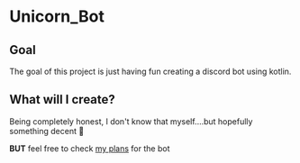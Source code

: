 # Unicorn_Bot
## Goal
The goal of this project is just having fun creating a discord bot using kotlin.

## What will I create?
Being completely honest, I don't know that myself....but hopefully something decent :rofl:

**BUT** feel free to check [my plans](https://github.com/Unicorn7141/Unicorn_Bot/blob/master/Plans.md) for the bot
